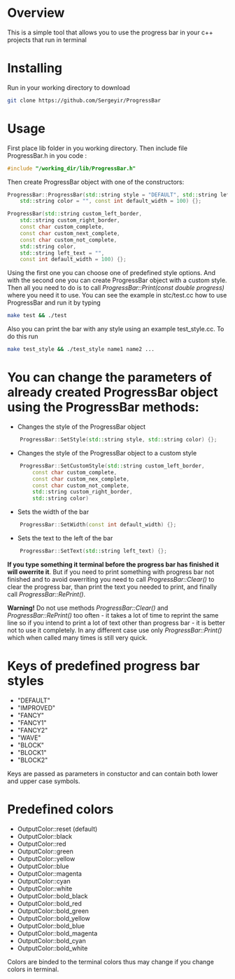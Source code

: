 # Overview

This is a simple tool that allows you to use the progress bar in your c++ projects that run in terminal

# Installing

Run in your working directory to download

```sh
git clone https://github.com/Sergeyir/ProgressBar
```

# Usage

First place lib folder in you working directory. Then include file ProgressBar.h in you code :

```c++
#include "/working_dir/lib/ProgressBar.h"
```

Then create ProgressBar object with one of the constructors:

```c++
ProgressBar::ProgressBar(std::string style = "DEFAULT", std::string left_text = "", 
	std::string color = "", const int default_width = 100) {};

ProgressBar(std::string custom_left_border, 
	std::string custom_right_border,
	const char custom_complete, 
	const char custom_next_complete, 
	const char custom_not_complete,
	std::string color, 
	std::string left_text = "", 
	const int default_width = 100) {};
```

Using the first one you can choose one of predefined style options. And with the second one you can create ProgressBar object with a custom style. Then all you need to do is to call *ProgressBar::Print(const double progress)* where you need it to use. You can see the example in stc/test.cc how to use ProgressBar and run it by typing

```sh
make test && ./test
```

Also you can print the bar with any style using an example test_style.cc. To do this run

```sh
make test_style && ./test_style name1 name2 ...
```

# You can change the parameters of already created ProgressBar object using the ProgressBar methods:

- Changes the style of the ProgressBar object
```c++
	ProgressBar::SetStyle(std::string style, std::string color) {};
```
	
- Changes the style of the ProgressBar object to a custom style
```c++
	ProgressBar::SetCustomStyle(std::string custom_left_border, 
		const char custom_complete, 
		const char custom_nex_complete, 
		const char custom_not_complete, 
		std::string custom_right_border, 
		std::string color)
```

- Sets the width of the bar
```c++
	ProgressBar::SetWidth(const int default_width) {};
```

- Sets the text to the left of the bar
```c++
	ProgressBar::SetText(std::string left_text) {};
```

**If you type something it terminal before the progress bar has finished it will owerrite it**. But if you need to print something with progress bar not finished and to avoid owerriting you need to call *ProgressBar::Clear()* to clear the progress bar, than print the text you needed to print, and finally call *ProgressBar::RePrint()*.

**Warning!** Do not use methods *ProgressBar::Clear()* and *ProgressBar::RePrint()* too often - it takes a lot of time to reprint the same line so if you intend to print a lot of text other than progress bar - it is better not to use it completely. In any different case use only *ProgressBar::Print()* which when called many times is still very quick.

# Keys of predefined progress bar styles

- "DEFAULT"
- "IMPROVED"
- "FANCY"
- "FANCY1"
- "FANCY2"
- "WAVE"
- "BLOCK"
- "BLOCK1"
- "BLOCK2"

Keys are passed as parameters in constuctor and can contain both lower and upper case symbols.

# Predefined colors

- OutputColor::reset (default)
- OutputColor::black
- OutputColor::red
- OutputColor::green
- OutputColor::yellow
- OutputColor::blue
- OutputColor::magenta
- OutputColor::cyan
- OutputColor::white
- OutputColor::bold_black
- OutputColor::bold_red
- OutputColor::bold_green
- OutputColor::bold_yellow
- OutputColor::bold_blue
- OutputColor::bold_magenta
- OutputColor::bold_cyan
- OutputColor::bold_white

Colors are binded to the terminal colors thus may change if you change colors in terminal.
